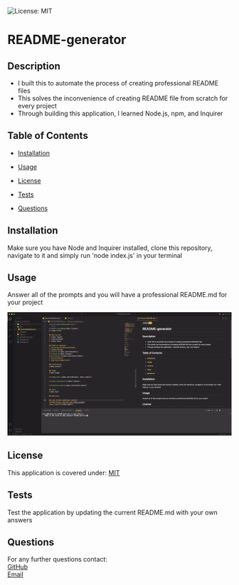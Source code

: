 
![License: MIT](https://img.shields.io/badge/License-MIT-yellow.svg)
# README-generator

## Description
* I built this to automate the process of creating professional README files
* This solves the inconvenience of creating  README file from scratch for every project
* Through building this application, I learned Node.js, npm, and Inquirer

## Table of Contents
* [Installation](#installation)
* [Usage](#usage)

* [License](#license)

* [Tests](#tests)
* [Questions](#questions)

## Installation
Make sure you have Node and Inquirer installed, clone this repository, navigate to it and simply run 'node index.js' in your terminal

## Usage
Answer all of the prompts and you will have a professional README.md for your project


![screenshot](assets/images/screenshot.png)




## License
This application is covered under:
[MIT](https://choosealicense.com/licenses/mit/)



## Tests
Test the application by updating the current README.md with your own answers

## Questions

For any further questions contact:  
[GitHub](https://github.com/BrianPizz)  
[Email](mailto:bpizzimentijr@gmail.com)
